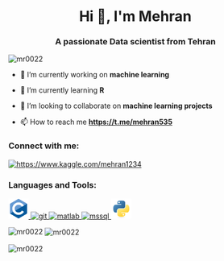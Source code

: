<h1 align="center">Hi 👋, I'm Mehran</h1>
<h3 align="center">A passionate Data scientist from Tehran</h3>

<p align="left"> <img src="https://komarev.com/ghpvc/?username=mr0022&label=Profile%20views&color=0e75b6&style=flat" alt="mr0022" /> </p>

- 🔭 I’m currently working on **machine learning**

- 🌱 I’m currently learning **R**

- 👯 I’m looking to collaborate on **machine learning projects**

- 📫 How to reach me **https://t.me/mehran535**

<h3 align="left">Connect with me:</h3>
<p align="left">
<a href="https://kaggle.com/https://www.kaggle.com/mehran1234" target="blank"><img align="center" src="https://raw.githubusercontent.com/rahuldkjain/github-profile-readme-generator/master/src/images/icons/Social/kaggle.svg" alt="https://www.kaggle.com/mehran1234" height="30" width="40" /></a>
</p>

<h3 align="left">Languages and Tools:</h3>
<p align="left"> <a href="https://www.cprogramming.com/" target="_blank" rel="noreferrer"> <img src="https://raw.githubusercontent.com/devicons/devicon/master/icons/c/c-original.svg" alt="c" width="40" height="40"/> </a> <a href="https://git-scm.com/" target="_blank" rel="noreferrer"> <img src="https://www.vectorlogo.zone/logos/git-scm/git-scm-icon.svg" alt="git" width="40" height="40"/> </a> <a href="https://www.mathworks.com/" target="_blank" rel="noreferrer"> <img src="https://upload.wikimedia.org/wikipedia/commons/2/21/Matlab_Logo.png" alt="matlab" width="40" height="40"/> </a> <a href="https://www.microsoft.com/en-us/sql-server" target="_blank" rel="noreferrer"> <img src="https://www.svgrepo.com/show/303229/microsoft-sql-server-logo.svg" alt="mssql" width="40" height="40"/> </a> <a href="https://www.python.org" target="_blank" rel="noreferrer"> <img src="https://raw.githubusercontent.com/devicons/devicon/master/icons/python/python-original.svg" alt="python" width="40" height="40"/> </a> </p>

<p><img align="left" src="https://github-readme-stats.vercel.app/api/top-langs?username=mr0022&show_icons=true&locale=en&layout=compact" alt="mr0022" /></p>

<p>&nbsp;<img align="center" src="https://github-readme-stats.vercel.app/api?username=mr0022&show_icons=true&locale=en" alt="mr0022" /></p>

<p><img align="center" src="https://github-readme-streak-stats.herokuapp.com/?user=mr0022&" alt="mr0022" /></p>

